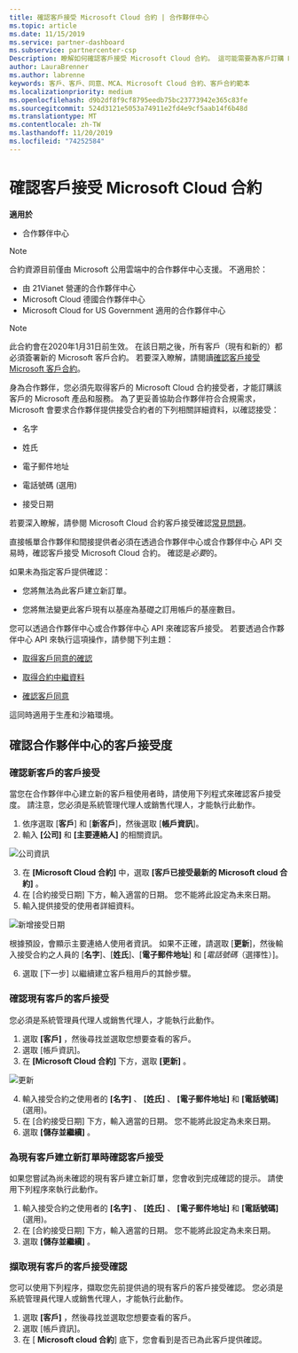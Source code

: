 ```yaml
---
title: 確認客戶接受 Microsoft Cloud 合約 | 合作夥伴中心
ms.topic: article
ms.date: 11/15/2019
ms.service: partner-dashboard
ms.subservice: partnercenter-csp
Description: 瞭解如何確認客戶接受 Microsoft Cloud 合約。 這可能需要為客戶訂購 Microsoft 產品和服務。
author: LauraBrenner
ms.author: labrenne
keywords: 客戶、客戶、同意、MCA、Microsoft Cloud 合約、客戶合約範本
ms.localizationpriority: medium
ms.openlocfilehash: d9b2df8f9cf8795eedb75bc23773942e365c83fe
ms.sourcegitcommit: 524d3121e5053a74911e2fd4e9cf5aab14f6b48d
ms.translationtype: MT
ms.contentlocale: zh-TW
ms.lasthandoff: 11/20/2019
ms.locfileid: "74252584"
---
```

# <a name="confirm-customer-acceptance-of-the-microsoft-cloud-agreement"></a>確認客戶接受 Microsoft Cloud 合約

**適用於**
-  合作夥伴中心

> [!NOTE]
> 合約資源目前僅由 Microsoft 公用雲端中的合作夥伴中心支援。 不適用於：
> * 由 21Vianet 營運的合作夥伴中心
> * Microsoft Cloud 德國合作夥伴中心
> * Microsoft Cloud for US Government 適用的合作夥伴中心

>[!NOTE]
>此合約會在2020年1月31日前生效。 在該日期之後，所有客戶（現有和新的）都必須簽署新的 Microsoft 客戶合約。 若要深入瞭解，請閱讀[確認客戶接受 Microsoft 客戶合約](confirm-customer-agreement.md)。

身為合作夥伴，您必須先取得客戶的 Microsoft Cloud 合約接受者，才能訂購該客戶的 Microsoft 產品和服務。 為了更妥善協助合作夥伴符合合規需求，Microsoft 會要求合作夥伴提供接受合約者的下列相關詳細資料，以確認接受： 

-   名字

-   姓氏

-   電子郵件地址

-   電話號碼 (選用)

-   接受日期

若要深入瞭解，請參閱 Microsoft Cloud 合約客戶接受確認[常見問題](https://docs.microsoft.com/partner-center/confirm-consent-faq)。

直接帳單合作夥伴和間接提供者必須在透過合作夥伴中心或合作夥伴中心 API 交易時，確認客戶接受 Microsoft Cloud 合約。 確認是*必要*的。

如果未為指定客戶提供確認：

-   您將無法為此客戶建立新訂單。

-   您將無法變更此客戶現有以基座為基礎之訂用帳戶的基座數目。

您可以透過合作夥伴中心或合作夥伴中心 API 來確認客戶接受。 若要透過合作夥伴中心 API 來執行這項操作，請參閱下列主題： 

-   [取得客戶同意的確認](https://docs.microsoft.com/partner-center/develop/get-confirmation-of-customer-consent)

-   [取得合約中繼資料](https://docs.microsoft.com/partner-center/develop/get-agreement-metadata)

-   [確認客戶同意](https://docs.microsoft.com/partner-center/develop/confirm-customer-consent)


這同時適用于生產和沙箱環境。

## <a name="confirming-customer-acceptance-in-partner-center"></a>確認合作夥伴中心的客戶接受度

### <a name="confirm-customer-acceptance-for-a-new-customer"></a>確認新客戶的客戶接受

當您在合作夥伴中心建立新的客戶租使用者時，請使用下列程式來確認客戶接受度。 請注意，您必須是系統管理代理人或銷售代理人，才能執行此動作。

1. 依序選取 [**客戶**] 和 [**新客戶**]，然後選取 [**帳戶資訊**]。
2. 輸入 **\[公司\]** 和 **\[主要連絡人\]** 的相關資訊。

![公司資訊](images/mca/mca1.png)

3. 在 **\[Microsoft Cloud 合約\]** 中，選取 **\[客戶已接受最新的 Microsoft cloud 合約\]** 。
4. 在 [合約接受日期] 下方，輸入適當的日期。 您不能將此設定為未來日期。
5. 輸入提供接受的使用者詳細資料。

![新增接受日期](images/mca/MCA3.png)

根據預設，會顯示主要連絡人使用者資訊。 如果不正確，請選取 [**更新**]，然後輸入接受合約之人員的 [**名字**]、[**姓氏**]、[**電子郵件地址**] 和 [*電話號碼*（選擇性）]。

6. 選取 [下一步] 以繼續建立客戶租用戶的其餘步驟。

### <a name="confirm-customer-acceptance-for-an-existing-customer"></a>確認現有客戶的客戶接受

您必須是系統管理員代理人或銷售代理人，才能執行此動作。

1. 選取 **\[客戶\]** ，然後尋找並選取您想要查看的客戶。
2. 選取 [帳戶資訊]。
3. 在 **\[Microsoft Cloud 合約\]** 下方，選取 **\[更新\]** 。

![更新](images/mca/mca4.png)

4. 輸入接受合約之使用者的 **\[名字\]** 、 **\[姓氏\]** 、 **\[電子郵件地址\]** 和 **\[電話號碼\]** (選用)。
5. 在 [合約接受日期] 下方，輸入適當的日期。 您不能將此設定為未來日期。
6. 選取 **\[儲存並繼續\]** 。

### <a name="confirm-customer-acceptance-while-creating-new-order-for-an-existing-customer"></a>為現有客戶建立新訂單時確認客戶接受

如果您嘗試為尚未確認的現有客戶建立新訂單，您會收到完成確認的提示。 請使用下列程序來執行此動作。

1. 輸入接受合約之使用者的 **\[名字\]** 、 **\[姓氏\]** 、 **\[電子郵件地址\]** 和 **\[電話號碼\]** (選用)。
2. 在 [合約接受日期] 下方，輸入適當的日期。 您不能將此設定為未來日期。
3. 選取 **\[儲存並繼續\]** 。

### <a name="retrieve-confirmation-of-customer-acceptance-for-an-existing-customer"></a>擷取現有客戶的客戶接受確認

您可以使用下列程序，擷取您先前提供過的現有客戶的客戶接受確認。 您必須是系統管理員代理人或銷售代理人，才能執行此動作。

1. 選取 **\[客戶\]** ，然後尋找並選取您想要查看的客戶。
2. 選取 [帳戶資訊]。
3. 在 [ **Microsoft cloud 合約**] 底下，您會看到是否已為此客戶提供確認。
